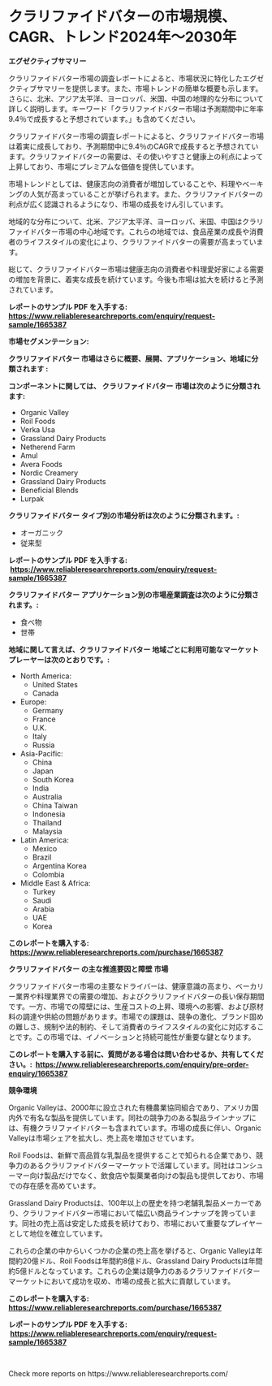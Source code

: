 <p><h1>クラリファイドバターの市場規模、CAGR、トレンド2024年〜2030年</h1></p><p><strong>エグゼクティブサマリー</strong></p>
<p><p>クラリファイドバター市場の調査レポートによると、市場状況に特化したエグゼクティブサマリーを提供します。また、市場トレンドの簡単な概要も示します。さらに、北米、アジア太平洋、ヨーロッパ、米国、中国の地理的な分布について詳しく説明します。キーワード「クラリファイドバター市場は予測期間中に年率9.4％で成長すると予想されています。」も含めてください。</p><p>クラリファイドバター市場の調査レポートによると、クラリファイドバター市場は着実に成長しており、予測期間中に9.4％のCAGRで成長すると予想されています。クラリファイドバターの需要は、その使いやすさと健康上の利点によって上昇しており、市場にプレミアムな価値を提供しています。</p><p>市場トレンドとしては、健康志向の消費者が増加していることや、料理やベーキングの人気が高まっていることが挙げられます。また、クラリファイドバターの利点が広く認識されるようになり、市場の成長をけん引しています。</p><p>地域的な分布について、北米、アジア太平洋、ヨーロッパ、米国、中国はクラリファイドバター市場の中心地域です。これらの地域では、食品産業の成長や消費者のライフスタイルの変化により、クラリファイドバターの需要が高まっています。</p><p>総じて、クラリファイドバター市場は健康志向の消費者や料理愛好家による需要の増加を背景に、着実な成長を続けています。今後も市場は拡大を続けると予測されています。</p></p>
<p><strong>レポートのサンプル PDF を入手する: <a href="https://www.reliableresearchreports.com/enquiry/request-sample/1665387">https://www.reliableresearchreports.com/enquiry/request-sample/1665387</a></strong></p>
<p><strong>市場セグメンテーション:</strong></p>
<p><strong> クラリファイドバター 市場はさらに概要、展開、アプリケーション、地域に分類されます :</strong></p>
<p><strong>コンポーネントに関しては、 クラリファイドバター 市場は次のように分類されます: &nbsp;</strong></p>
<p><ul><li>Organic Valley</li><li>Roil Foods</li><li>Verka Usa</li><li>Grassland Dairy Products</li><li>Netherend Farm</li><li>Amul</li><li>Avera Foods</li><li>Nordic Creamery</li><li>Grassland Dairy Products</li><li>Beneficial Blends</li><li>Lurpak</li></ul></p>
<p><strong> クラリファイドバター タイプ別の市場分析は次のように分類されます。:</strong></p>
<p><ul><li>オーガニック</li><li>従来型</li></ul></p>
<p><strong>レポートのサンプル PDF を入手する: &nbsp;<a href="https://www.reliableresearchreports.com/enquiry/request-sample/1665387">https://www.reliableresearchreports.com/enquiry/request-sample/1665387</a></strong></p>
<p><strong> クラリファイドバター アプリケーション別の市場産業調査は次のように分類されます。:</strong></p>
<p><ul><li>食べ物</li><li>世帯</li></ul></p>
<p><strong>地域に関して言えば、クラリファイドバター 地域ごとに利用可能なマーケットプレーヤーは次のとおりです。:</strong></p>
<p><ul>
    <li>
        North America:
        <ul>
            <li>United States</li>
            <li>Canada</li>
        </ul>
    </li>
    <li>
        Europe:
        <ul>
            <li>Germany</li>
            <li>France</li>
            <li>U.K.</li>
            <li>Italy</li>
            <li>Russia</li>
        </ul>
    </li>
    <li>
        Asia-Pacific:
        <ul>
            <li>China</li>
            <li>Japan</li>
            <li>South Korea</li>
            <li>India</li>
            <li>Australia</li>
            <li>China Taiwan</li>
            <li>Indonesia</li>
            <li>Thailand</li>
            <li>Malaysia</li>
        </ul>
    </li>
    <li>
        Latin America:
        <ul>
            <li>Mexico</li>
            <li>Brazil</li>
            <li>Argentina Korea</li>
            <li>Colombia</li>
        </ul>
    </li>
    <li>
        Middle East & Africa:
        <ul>
            <li>Turkey</li>
            <li>Saudi</li>
            <li>Arabia</li>
            <li>UAE</li>
            <li>Korea</li>
        </ul>
    </li>
    </ul></p>
<p><strong>このレポートを購入する: &nbsp;<a href="https://www.reliableresearchreports.com/purchase/1665387">https://www.reliableresearchreports.com/purchase/1665387</a></strong></p>
<p><strong>クラリファイドバター の主な推進要因と障壁 市場</strong></p>
<p><p>クラリファイドバター市場の主要なドライバーは、健康意識の高まり、ベーカリー業界や料理業界での需要の増加、およびクラリファイドバターの長い保存期間です。一方、市場での障壁には、生産コストの上昇、環境への影響、および原材料の調達や供給の問題があります。市場での課題は、競争の激化、ブランド固めの難しさ、規制や法的制約、そして消費者のライフスタイルの変化に対応することです。この市場では、イノベーションと持続可能性が重要な鍵となります。</p></p>
<p><strong>このレポートを購入する前に、質問がある場合は問い合わせるか、共有してください。:&nbsp; <a href="https://www.reliableresearchreports.com/enquiry/pre-order-enquiry/1665387">https://www.reliableresearchreports.com/enquiry/pre-order-enquiry/1665387</a></strong></p>
<p><strong>競争環境</strong></p>
<p><p>Organic Valleyは、2000年に設立された有機農業協同組合であり、アメリカ国内外で有名な製品を提供しています。同社の競争力のある製品ラインナップには、有機クラリファイドバターも含まれています。市場の成長に伴い、Organic Valleyは市場シェアを拡大し、売上高を増加させています。</p><p>Roil Foodsは、新鮮で高品質な乳製品を提供することで知られる企業であり、競争力のあるクラリファイドバターマーケットで活躍しています。同社はコンシューマー向け製品だけでなく、飲食店や製菓業者向けの製品も提供しており、市場での存在感を高めています。</p><p>Grassland Dairy Productsは、100年以上の歴史を持つ老舗乳製品メーカーであり、クラリファイドバター市場において幅広い商品ラインナップを誇っています。同社の売上高は安定した成長を続けており、市場において重要なプレイヤーとして地位を確立しています。</p><p>これらの企業の中からいくつかの企業の売上高を挙げると、Organic Valleyは年間約20億ドル、Roil Foodsは年間約8億ドル、Grassland Dairy Productsは年間約5億ドルとなっています。これらの企業は競争力のあるクラリファイドバターマーケットにおいて成功を収め、市場の成長と拡大に貢献しています。</p></p>
<p><strong>このレポートを購入する: &nbsp; <a href="https://www.reliableresearchreports.com/purchase/1665387">https://www.reliableresearchreports.com/purchase/1665387</a></strong></p>
<p><strong>レポートのサンプル PDF を入手する: &nbsp;<a href="https://www.reliableresearchreports.com/enquiry/request-sample/1665387">https://www.reliableresearchreports.com/enquiry/request-sample/1665387</a></strong><strong></strong></p>
<p>&nbsp;</p>
<p>Check more reports on https://www.reliableresearchreports.com/</p>